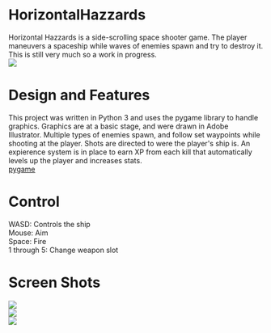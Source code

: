# HorizontalHazzards
Horizontal Hazzards is a side-scrolling space shooter game. The player maneuvers a spaceship while waves of enemies spawn and try to destroy it. This is still very much so a work in progress.<br>
<img src="https://github.com/betterin30days/HorizontalHazzards/blob/master/hozhaz.gif"/><br>

# Design and Features
This project was written in Python 3 and uses the pygame library to handle graphics. Graphics are at a basic stage, and were drawn in Adobe Illustrator. Multiple types of enemies spawn, and follow set waypoints while shooting at the player. Shots are directed to were the player's ship is. An expierence system is in place to earn XP from each kill that automatically levels up the player and increases stats.<br>
[pygame](http://www.pygame.org/)<br>

# Control
WASD: Controls the ship<br>
Mouse: Aim<br>
Space: Fire<br>
1 through 5: Change weapon slot<br>

# Screen Shots
<img src="http://betterin30days.github.io/horizontalhazzards/screenshots/shipselect.png"/><br>
<img src="http://betterin30days.github.io/horizontalhazzards/screenshots/baddie.png"/><br>
<img src="http://betterin30days.github.io/horizontalhazzards/screenshots/boss.png"/><br>
